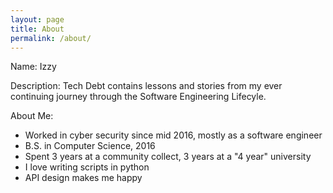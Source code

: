 ```yaml
---
layout: page
title: About
permalink: /about/
---
```


Name: Izzy

Description: Tech Debt contains lessons and stories from my ever continuing journey through the Software Engineering Lifecyle.

About Me:
* Worked in cyber security since mid 2016, mostly as a software engineer
* B.S. in Computer Science, 2016
* Spent 3 years at a community collect, 3 years at a "4 year" university
* I love writing scripts in python
* API design makes me happy


